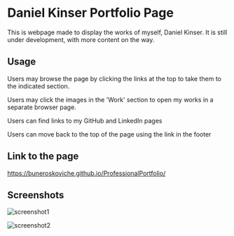 # Daniel Kinser Portfolio Page

This is webpage made to display the works of myself, Daniel Kinser. It is still under development, with more content on the way.

## Usage

Users may browse the page by clicking the links at the top to take them to the indicated section.

Users may click the images in the 'Work' section to open my works in a separate browser page.

Users can find links to my GitHub and LinkedIn pages

Users can move back to the top of the page using the link in the footer

## Link to the page
https://buneroskoviche.github.io/ProfessionalPortfolio/

## Screenshots
![screenshot1](https://user-images.githubusercontent.com/80650523/122840967-6083d500-d2b8-11eb-9c3f-859b78c2236a.PNG)

![screenshot2](https://user-images.githubusercontent.com/80650523/122840977-68dc1000-d2b8-11eb-86fb-b8bba896c1dc.PNG)
